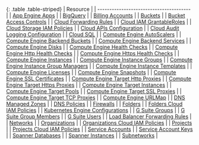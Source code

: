 {: .table .table-striped}
| Resource                                |
| --------------------------------------- |
| [App Engine Apps](https://cloud.google.com/appengine/docs/admin-api/reference/rest/v1/apps) |
| [BigQuery](https://cloud.google.com/bigquery/docs/reference/rest/v2/) |
| [Billing Accounts](https://cloud.google.com/billing/reference/rest/v1/billingAccounts) |
| [Buckets](https://cloud.google.com/storage/docs/json_api/v1/buckets#resource) |
| [Bucket Access Controls](https://cloud.google.com/storage/docs/json_api/v1/bucketAccessControls#resource) |
| [Cloud Forwarding Rules](https://cloud.google.com/sdk/gcloud/reference/compute/forwarding-rules/) |
| [Cloud IAM GrantableRoles](https://cloud.google.com/iam/reference/rest/v1/roles/queryGrantableRoles) |
| [Cloud Storage IAM Policies](https://cloud.google.com/storage/docs/access-control/iam-reference) |
| [Cloud APIs Configuration](https://cloud.google.com/apis/) |
| [Cloud Audit Logging Configuration](https://cloud.google.com/iap/docs/audit-log-howto) |
| [Cloud SQL](https://cloud.google.com/sql/docs/mysql/admin-api/v1beta4/instances#resource) |
| [Compute Engine AutoScalers](https://cloud.google.com/compute/docs/reference/rest/v1/autoscalers) |
| [Compute Engine Backend Buckets](https://cloud.google.com/compute/docs/reference/rest/v1/backendBuckets) |
| [Compute Engine Backend Services](https://cloud.google.com/compute/docs/reference/latest/backendServices) |
| [Compute Engine Disks](https://cloud.google.com/compute/docs/reference/latest/disks) |
| [Compute Engine Health Checks](https://cloud.google.com/compute/docs/reference/rest/v1/healthChecks) |
| [Compute Engine Http Health Checks](https://cloud.google.com/compute/docs/reference/rest/v1/httpHealthChecks) |
| [Compute Engine Https Health Checks](https://cloud.google.com/compute/docs/reference/rest/v1/httpsHealthChecks) |
| [Compute Engine Instances](https://cloud.google.com/compute/docs/reference/latest/instances#resource) |
| [Compute Engine Instance Groups](https://cloud.google.com/compute/docs/reference/latest/instanceGroups#resource) |
| [Compute Engine Instance Group Managers](https://cloud.google.com/compute/docs/reference/latest/instanceGroupManagers) |
| [Compute Engine Instance Templates](https://cloud.google.com/compute/docs/reference/latest/instanceTemplates) |
| [Compute Engine Licenses](https://cloud.google.com/compute/docs/reference/rest/v1/licenses/get) |
| [Compute Engine Snapshots](https://cloud.google.com/compute/docs/reference/latest/snapshots) |
| [Compute Engine SSL Certificates](https://cloud.google.com/compute/docs/reference/rest/v1/sslCertificates) |
| [Compute Engine Target Http Proxies](https://cloud.google.com/compute/docs/reference/rest/v1/targetHttpProxies) |
| [Compute Engine Target Https Proxies](https://cloud.google.com/compute/docs/reference/rest/v1/targetHttpsProxies) |
| [Compute Engine Target Instances](https://cloud.google.com/compute/docs/reference/rest/v1/targetInstances) |
| [Compute Engine Target Pools](https://cloud.google.com/compute/docs/reference/rest/v1/targetPools) |
| [Compute Engine Target SSL Proxies](https://cloud.google.com/compute/docs/reference/rest/v1/targetSslProxies) |
| [Compute Engine Target TCP Proxies](https://cloud.google.com/compute/docs/reference/rest/v1/targetTcpProxies) |
| [Compute Engine URLMap](https://cloud.google.com/compute/docs/reference/rest/v1/urlMaps) |
| [DNS Managed Zones](https://cloud.google.com/dns/docs/reference/v1/managedZones) |
| [DNS Policies](https://cloud.google.com/dns/docs/reference/v1/) |
| [Firewalls](https://cloud.google.com/compute/docs/reference/latest/firewalls) |
| [Folders](https://cloud.google.com/resource-manager/reference/rest/v2beta1/folders) |
| [Folders Cloud IAM Policies](https://cloud.google.com/iam/reference/rest/v1/Policy) |
| [Kubernetes Engine Configurations](https://cloud.google.com/kubernetes-engine/docs/reference/rest) |
| [G Suite Groups](https://developers.google.com/admin-sdk/directory/v1/reference/groups) |
| [G Suite Group Members](https://developers.google.com/admin-sdk/directory/v1/reference/members) |
| [G Suite Users](https://developers.google.com/admin-sdk/directory/v1/reference/users) |
| [Load Balancer Forwarding Rules](https://cloud.google.com/compute/docs/reference/latest/forwardingRules#resource) |
| [Networks](https://cloud.google.com/compute/docs/reference/rest/v1/networks) |
| [Organizations](https://cloud.google.com/resource-manager/reference/rest/v1/organizations) |
| [Organizations Cloud IAM Policies](https://cloud.google.com/iam/reference/rest/v1/Policy) |
| [Projects](https://cloud.google.com/resource-manager/reference/rest/v1/projects) |
| [Projects Cloud IAM Policies](https://cloud.google.com/resource-manager/reference/rest/v1beta1/projects/getIamPolicy) |
| [Service Accounts](https://cloud.google.com/iam/reference/rest/v1/projects.serviceAccounts) |
| [Service Account Keys](https://cloud.google.com/iam/reference/rest/v1/projects.serviceAccounts.keys) |
| [Spanner Databases](https://cloud.google.com/spanner/docs/reference/rest/v1/projects.instances.databases) |
| [Spanner Instances](https://cloud.google.com/spanner/docs/reference/rest/v1/projects.instances) |
| [Subnetworks](https://cloud.google.com/compute/docs/reference/rest/v1/subnetworks) |
